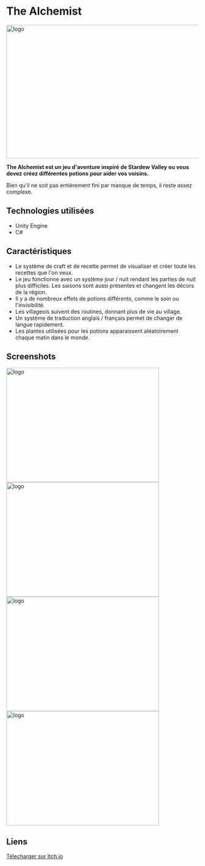 # The Alchemist

<img class="img-fluid" src="https://helisoya.github.io/Portfolio/assets/img/portfolio/TA.png" alt="logo" height=350 width=600>

**The Alchemist est un jeu d'aventure inspiré de Stardew Valley ou vous devez créez différentes potions pour aider vos voisins.**

Bien qu'il ne soit pas entièrement fini par manque de temps, il reste assez complexe.

## Technologies utilisées
- Unity Engine
- C#

## Caractéristiques
- Le système de craft et de recette permet de visualiser et créer toute les recettes que l'on veux.
- Le jeu fonctionne avec un système jour / nuit rendant les parties de nuit plus difficiles. Les saisons sont aussi présentes et changent les décors de la région.
- Il y a de nombreux effets de potions différents, comme le soin ou l'invisibilité.
- Les villageois suivent des routines, donnant plus de vie au village.
- Un système de traduction anglais / français permet de changer de langue rapidement.
- Les plantes utilisées pour les potions apparaissent aléatoirement chaque matin dans le monde. 

## Screenshots

<div>
<img class="img-fluid" src="https://helisoya.github.io/Portfolio/assets/img/screenshots/TheAlchemist/1.png" alt="logo" height=300 width=400>
<img class="img-fluid" src="https://helisoya.github.io/Portfolio/assets/img/screenshots/TheAlchemist/2.png" alt="logo" height=300 width=400>
<img class="img-fluid" src="https://helisoya.github.io/Portfolio/assets/img/screenshots/TheAlchemist/3.png" alt="logo" height=300 width=400>
<img class="img-fluid" src="https://helisoya.github.io/Portfolio/assets/img/screenshots/TheAlchemist/4.png" alt="logo" height=300 width=400>
</div>


## Liens

<a href="https://helisoya.itch.io/the-alchemist">Télecharger sur Itch.io</a>

